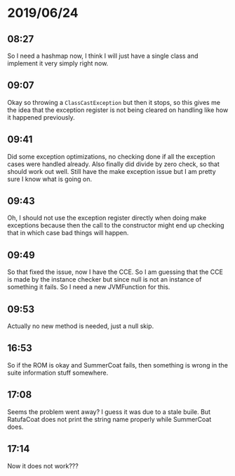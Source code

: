 # 2019/06/24

## 08:27

So I need a hashmap now, I think I will just have a single class and
implement it very simply right now.

## 09:07

Okay so throwing a `ClassCastException` but then it stops, so this
gives me the idea that the exception register is not being cleared on
handling like how it happened previously.

## 09:41

Did some exception optimizations, no checking done if all the exception
cases were handled already. Also finally did divide by zero check, so
that should work out well. Still have the make exception issue but I
am pretty sure I know what is going on.

## 09:43

Oh, I should not use the exception register directly when doing make
exceptions because then the call to the constructor might end up checking
that in which case bad things will happen.

## 09:49

So that fixed the issue, now I have the CCE. So I am guessing that the CCE is
made by the instance checker but since null is not an instance of something it
fails. So I need a new JVMFunction for this.

## 09:53

Actually no new method is needed, just a null skip.

## 16:53

So if the ROM is okay and SummerCoat fails, then something is wrong in the
suite information stuff somewhere.

## 17:08

Seems the problem went away? I guess it was due to a stale buile. But
RatufaCoat does not print the string name properly while SummerCoat does.

## 17:14

Now it does not work???
